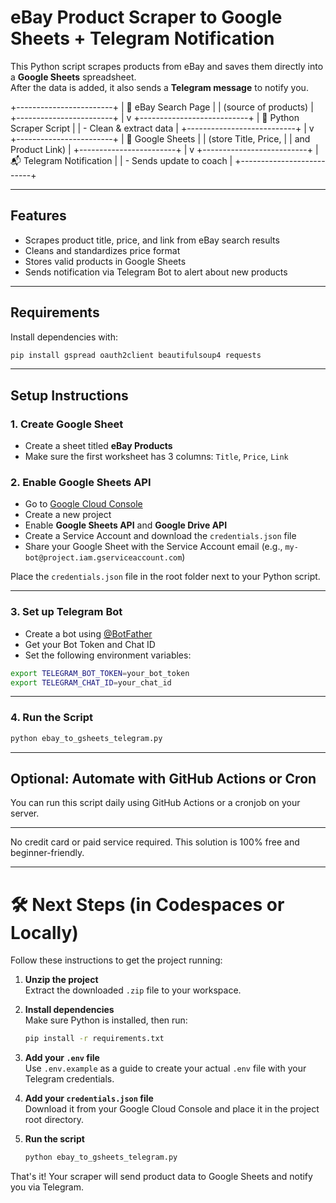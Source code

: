 # eBay Product Scraper to Google Sheets + Telegram Notification

This Python script scrapes products from eBay and saves them directly into a **Google Sheets** spreadsheet.  
After the data is added, it also sends a **Telegram message** to notify you.


+------------------------+
|  🛒 eBay Search Page    |
|  (source of products)  |
+------------------------+
            |
            v
+---------------------------+
|  🤖 Python Scraper Script  |
|  - Clean & extract data   |
+---------------------------+
            |
            v
+------------------------+
|  📄 Google Sheets       |
|  (store Title, Price,  |
|   and Product Link)    |
+------------------------+
            |
            v
+--------------------------+
|  📬 Telegram Notification |
|  - Sends update to coach |
+--------------------------+


---

## Features
- Scrapes product title, price, and link from eBay search results
- Cleans and standardizes price format
- Stores valid products in Google Sheets
- Sends notification via Telegram Bot to alert about new products

---

## Requirements

Install dependencies with:

```bash
pip install gspread oauth2client beautifulsoup4 requests
```

---

## Setup Instructions

### 1. Create Google Sheet
- Create a sheet titled **eBay Products**
- Make sure the first worksheet has 3 columns: `Title`, `Price`, `Link`

### 2. Enable Google Sheets API
- Go to [Google Cloud Console](https://console.cloud.google.com/)
- Create a new project
- Enable **Google Sheets API** and **Google Drive API**
- Create a Service Account and download the `credentials.json` file
- Share your Google Sheet with the Service Account email (e.g., `my-bot@project.iam.gserviceaccount.com`)

Place the `credentials.json` file in the root folder next to your Python script.

---

### 3. Set up Telegram Bot
- Create a bot using [@BotFather](https://t.me/BotFather)
- Get your Bot Token and Chat ID
- Set the following environment variables:

```bash
export TELEGRAM_BOT_TOKEN=your_bot_token
export TELEGRAM_CHAT_ID=your_chat_id
```

---

### 4. Run the Script

```bash
python ebay_to_gsheets_telegram.py
```

---

## Optional: Automate with GitHub Actions or Cron

You can run this script daily using GitHub Actions or a cronjob on your server.

---

No credit card or paid service required. This solution is 100% free and beginner-friendly.


---

# 🛠️ Next Steps (in Codespaces or Locally)

Follow these instructions to get the project running:

1. **Unzip the project**  
   Extract the downloaded `.zip` file to your workspace.

2. **Install dependencies**  
   Make sure Python is installed, then run:
   ```bash
   pip install -r requirements.txt
   ```

3. **Add your `.env` file**  
   Use `.env.example` as a guide to create your actual `.env` file with your Telegram credentials.

4. **Add your `credentials.json` file**  
   Download it from your Google Cloud Console and place it in the project root directory.

5. **Run the script**
   ```bash
   python ebay_to_gsheets_telegram.py
   ```

That's it! Your scraper will send product data to Google Sheets and notify you via Telegram.
